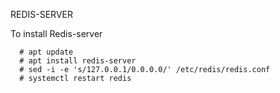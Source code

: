 REDIS-SERVER

To install Redis-server

      # apt update
      # apt install redis-server
      # sed -i -e 's/127.0.0.1/0.0.0.0/' /etc/redis/redis.conf
      # systemctl restart redis

